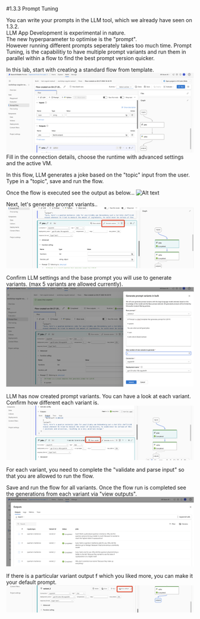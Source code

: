 #1.3.3 Prompt Tuning 

You can write your prompts in the LLM tool, which we already have seen on 1.3.2. \
LLM App Development is experimental in nature. \
The new hyperparameter to optimise is the "prompt". \
However running different prompts seperately takes too much time.
Prompt Tuning, is the capabilitiy to have multiple prompt variants and run them in parallel within a flow to find the best prompt version quicker.

In this lab, start with creating a standard flow from template. \
![Alt text](../../media/lab1332.png) 
Fill in the connection details, choose the runtime with advanced settings and the active VM.

In this flow, LLM generates a joke based on the "topic" input from the user. Type in a "topic", save and run the flow.

Once the flow is executed see the output as below...
![Alt text](../../media/lab1333.png) 

Next, let's generate prompt variants..
![Alt text](../../media/lab1335.png) 

Confirm LLM settings and the base prompt you will use to generate variants. (max 5 variants are allowed currently).
![Alt text](../../media/lab1336.png) 

LLM has now created prompt variants. You can have a look at each variant. Confirm how different each variant is. 
![Alt text](../../media/lab1337.png) 

For each variant, you need to complete the  "validate and parse input" so that you are allowed to run the flow.

Save and run the flow for all variants. Once the flow run is completed see the generations from each variant via "view outputs".
![Alt text](../../media/lab1338.png) 

If there is a particular variant output f which you liked more, you can make it your default prompt.
![Alt text](../../media/lab1339.png) 




